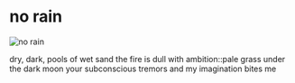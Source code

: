 # no rain
![no rain](images/no%20rain.jpeg)

dry, dark, 
pools of wet sand
the fire is dull with
ambition::pale grass 
under the dark moon
your subconscious tremors
and my imagination
bites me
